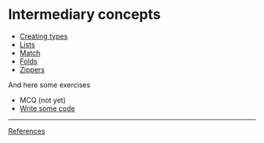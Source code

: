 # Intermediary concepts

* [Creating types](interm/types.md)
* [Lists](interm/lists.md)
* [Match](interm/match.md)
* [Folds](interm/fold.md)
* [Zippers](interm/zippers.md)

And here some exercises

* MCQ (not yet)
* [Write some code](interm/exercises.md)

--------

[References](ref.md)
